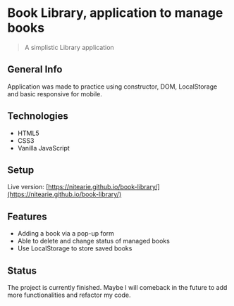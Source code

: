 # Book Library, application to manage books

> A simplistic Library application 

## General Info 

Application was made to practice using constructor, DOM, LocalStorage and basic responsive for mobile.

## Technologies

* HTML5
* CSS3
* Vanilla JavaScript

## Setup

Live version: [https://nitearie.github.io/book-library/](https://nitearie.github.io/book-library/)

## Features

* Adding a book via a pop-up form
* Able to delete and change status of managed books
* Use LocalStorage to store saved books

## Status

The project is currently finished. Maybe I will comeback in the future to add more functionalities and refactor my code.